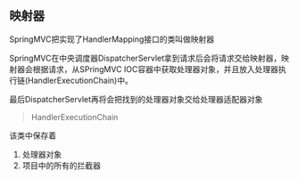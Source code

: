 ## 映射器
SpringMVC把实现了HandlerMapping接口的类叫做映射器

SpringMVC在中央调度器DispatcherServlet拿到请求后会将请求交给映射器，映射器会根据请求，从SPringMVC IOC容器中获取处理器对象，并且放入处理器执行链(HandlerExecutionChain)中。

最后DispatcherServlet再将会把找到的处理器对象交给处理器适配器对象

> HandlerExecutionChain

该类中保存着
1. 处理器对象
2. 项目中的所有的拦截器
